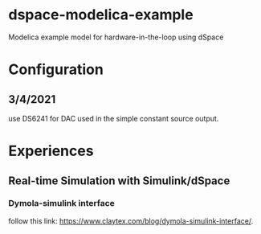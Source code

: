 # dspace-modelica-example
Modelica example model for hardware-in-the-loop using dSpace


# Configuration

## 3/4/2021
use DS6241 for DAC used in the simple constant source output.


# Experiences
## Real-time Simulation with Simulink/dSpace

### Dymola-simulink interface

follow this link: https://www.claytex.com/blog/dymola-simulink-interface/.